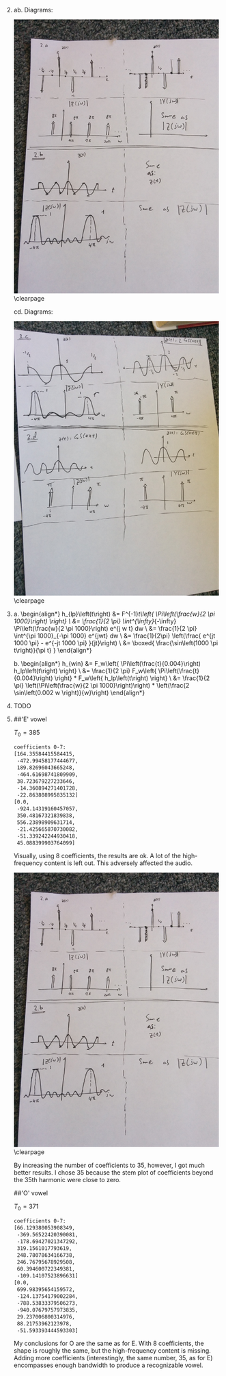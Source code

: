 <!--
The latex template is in default.latex.

To render to PDF, install pandoc and latex. Then, run make.
-->
2)  ab.  Diagrams:

    ![Parts a) and b)](2ab.jpg) \clearpage
    
    cd. Diagrams:
    
    ![Parts c) and d)](2cd.jpg) \clearpage

3)  a.  \begin{align*}
            h_{lp}\left(t\right) &= 
                F^{-1}_t\left\{
                    \Pi\left(\frac{w}{2 \pi 1000}\right)
                \right\} \\
            &= \frac{1}{2 \pi} 
                \int^{\infty}_{-\infty} 
                    \Pi\left(\frac{w}{2 \pi 1000}\right) 
                    e^{j w t} 
                dw \\ 
            &= \frac{1}{2 \pi}
                \int^{\pi 1000}_{-\pi 1000} e^{jwt} dw \\ 
            &= \frac{1}{2\pi} 
                \left(\frac{
                    e^{jt 1000 \pi} - 
                    e^{-jt 1000 \pi}
                }{jt}\right) \\
            &= \boxed{
                    \frac{\sin\left(1000 \pi t\right)}{\pi t}
                }
        \end{align*}
    
    b.  \begin{align*}
            h_{win} &= F_w\left\{
                    \Pi\left(\frac{t}{0.004}\right) 
                    h_lp\left(t\right)
                \right\} \\
            &= \frac{1}{2 \pi} 
                F_w\left\{
                    \Pi\left(\frac{t}{0.004}\right)
                \right\} * 
                F_w\left\{
                    h_lp\left(t\right)
                \right\} \\
            &= \frac{1}{2 \pi} 
                \left(\Pi\left(\frac{w}{2 \pi 1000}\right)\right) * 
                \left(\frac{2 \sin\left(0.002 w \right)}{w}\right)
        \end{align*}
        
4) TODO

5) 
    ##'E' vowel
    
    $T_0 = 385$
    
    ```
    coefficients 0-7:
    [164.35584415584415,
     -472.99458177444677,
     189.82696043665248,
     -464.61698741809909,
     38.723679227233646,
     -14.360894271401728,
     -22.863808995835132]
    [0.0,
     -924.14319160457057,
     350.48167321839838,
     556.23898909631714,
     -21.425665870730082,
     -51.339242244930418,
     45.088399903764099]
    ```
    
    Visually, using 8 coefficients, the results are ok. A lot of the high-frequency content is 
    left out. This adversely affected the audio.
    
    ![E](2ab.jpg) \clearpage
    
    By increasing the number of coefficients to 35, however, I got much
    better results. I chose 35 because the stem plot of coefficients beyond
    the 35th harmonic were close to zero.
    
    ##'O' vowel
    
    $T_0 = 371$
    
    ```
    coefficients 0-7:
    [66.129380053908349,
     -369.56522420390081,
     -178.69427021347292,
     319.1561017793619,
     248.78078634166738,
     246.76795678929508,
     60.394600722349381,
     -109.14107523896631]
    [0.0,
     699.98395654159572,
     -124.13754179002284,
     -788.53833379506273,
     -940.07679757973835,
     29.237006800314976,
     88.21753962123978,
     -51.593393444593303]
    ```
    
    My conclusions for O are the same as for E. With 8 coefficients, the 
    shape is roughly the same, but the high-frequency content is missing.
    Adding more coefficients (interestingly, the same number, 35, as for E)
    encompasses enough bandwidth to produce a recognizable vowel.
    
